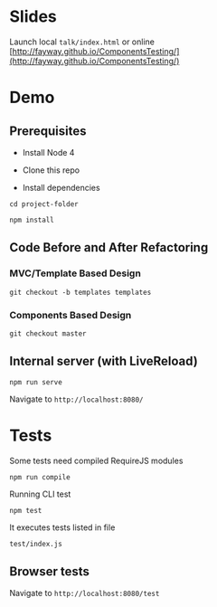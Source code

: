 # Slides

Launch local `talk/index.html` or online [http://fayway.github.io/ComponentsTesting/](http://fayway.github.io/ComponentsTesting/)

# Demo

## Prerequisites

- Install Node 4

- Clone this repo

- Install dependencies

```
cd project-folder
```

```
npm install
```

## Code Before and After Refactoring

### MVC/Template Based Design

```
git checkout -b templates templates
```

### Components Based Design

```
git checkout master
```

## Internal server (with LiveReload)

```
npm run serve
```

Navigate to `http://localhost:8080/`


# Tests

Some tests need compiled RequireJS modules

```
npm run compile
```

Running CLI test

```
npm test
```

It executes tests listed in file

```
test/index.js
```

## Browser tests

Navigate to `http://localhost:8080/test`



